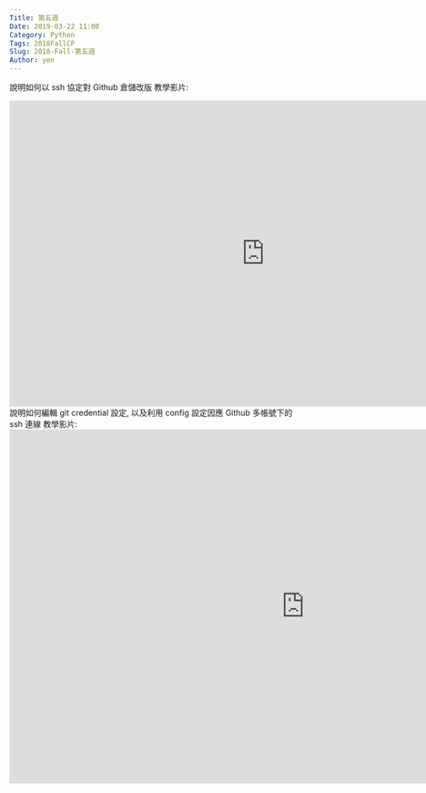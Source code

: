 ```yaml
---
Title: 第五週
Date: 2019-03-22 11:00
Category: Python
Tags: 2018FallCP
Slug: 2018-Fall-第五週
Author: yen
---
```

說明如何以 ssh 協定對 Github 倉儲改版
教學影片:
<iframe width="895" height="538" src="https://www.youtube.com/embed/ZE5FkCWSi58" frameborder="0" allow="accelerometer; autoplay; encrypted-media; gyroscope; picture-in-picture" allowfullscreen></iframe>
說明如何編輯 git credential 設定, 以及利用 config 設定因應 Github 多帳號下的 ssh 連線
教學影片:
<iframe width="1035" height="622" src="https://www.youtube.com/embed/qZkmoeZHT1E" frameborder="0" allow="accelerometer; autoplay; encrypted-media; gyroscope; picture-in-picture" allowfullscreen></iframe>